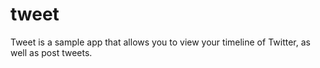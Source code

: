 # tweet
Tweet is a sample app that allows you to view your timeline of Twitter, as well as post tweets.

